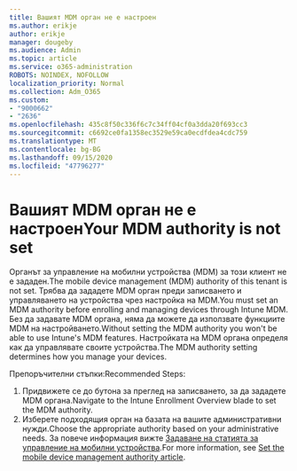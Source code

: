 ```yaml
---
title: Вашият MDM орган не е настроен
ms.author: erikje
author: erikje
manager: dougeby
ms.audience: Admin
ms.topic: article
ms.service: o365-administration
ROBOTS: NOINDEX, NOFOLLOW
localization_priority: Normal
ms.collection: Adm_O365
ms.custom:
- "9000662"
- "2636"
ms.openlocfilehash: 435c8f50c336f6c7c34ff04cf0a3dda20f693cc3
ms.sourcegitcommit: c6692ce0fa1358ec3529e59ca0ecdfdea4cdc759
ms.translationtype: MT
ms.contentlocale: bg-BG
ms.lasthandoff: 09/15/2020
ms.locfileid: "47796277"
---
```

# <a name="your-mdm-authority-is-not-set"></a><span data-ttu-id="2c97f-102">Вашият MDM орган не е настроен</span><span class="sxs-lookup"><span data-stu-id="2c97f-102">Your MDM authority is not set</span></span>

<span data-ttu-id="2c97f-103">Органът за управление на мобилни устройства (MDM) за този клиент не е зададен.</span><span class="sxs-lookup"><span data-stu-id="2c97f-103">The mobile device management (MDM) authority of this tenant is not set.</span></span> <span data-ttu-id="2c97f-104">Трябва да зададете MDM орган преди записването и управляването на устройства чрез настройка на MDM.</span><span class="sxs-lookup"><span data-stu-id="2c97f-104">You must set an MDM authority before enrolling and managing devices through Intune MDM.</span></span> <span data-ttu-id="2c97f-105">Без да задавате MDM органа, няма да можете да използвате функциите MDM на настройването.</span><span class="sxs-lookup"><span data-stu-id="2c97f-105">Without setting the MDM authority you won't be able to use Intune's MDM features.</span></span> <span data-ttu-id="2c97f-106">Настройката на MDM органа определя как да управлявате своите устройства.</span><span class="sxs-lookup"><span data-stu-id="2c97f-106">The MDM authority setting determines how you manage your devices.</span></span>

<span data-ttu-id="2c97f-107">Препоръчителни стъпки:</span><span class="sxs-lookup"><span data-stu-id="2c97f-107">Recommended Steps:</span></span>
1. <span data-ttu-id="2c97f-108">Придвижете се до бутона за преглед на записването, за да зададете MDM органа.</span><span class="sxs-lookup"><span data-stu-id="2c97f-108">Navigate to the Intune Enrollment Overview blade to set the MDM authority.</span></span>
2. <span data-ttu-id="2c97f-109">Изберете подходящия орган на базата на вашите административни нужди.</span><span class="sxs-lookup"><span data-stu-id="2c97f-109">Choose the appropriate authority based on your administrative needs.</span></span> <span data-ttu-id="2c97f-110">За повече информация вижте [Задаване на статията за управление на мобилни устройства](https://docs.microsoft.com/intune/mdm-authority-set).</span><span class="sxs-lookup"><span data-stu-id="2c97f-110">For more information, see [Set the mobile device management authority article](https://docs.microsoft.com/intune/mdm-authority-set).</span></span>